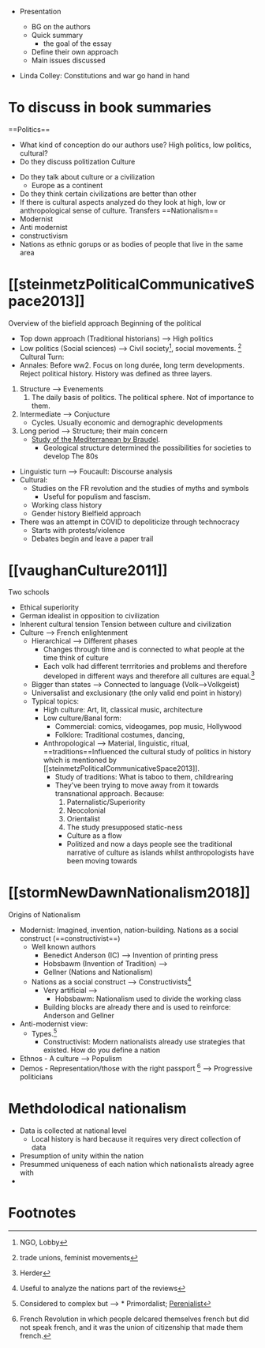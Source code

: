 - Presentation
	- BG on the authors 
	- Quick summary 
		- the goal of the essay 
	- Define their own approach
	- Main issues discussed 

- Linda Colley: Constitutions and war go hand in hand 


# To discuss in book summaries 
==Politics==
- What kind of conception do our authors use? High politics, low politics, cultural? 
- Do they discuss politization 
Culture
* Do they talk about culture or a civilization
	* Europe as a continent
* Do they think certain civilizations are better than other
* If there is cultural aspects analyzed do they look at high, low or anthropological sense of culture. 
Transfers
==Nationalism==
* Modernist
* Anti modernist 
* constructivism
* Nations as ethnic gorups or as bodies of people that live in the same area


# [[steinmetzPoliticalCommunicativeSpace2013]]
Overview of the biefield approach 
Beginning of the political 
* Top down approach (Traditional historians) --> High politics 
* Low politics (Social sciences) --> Civil society[^2], social movements. [^1] 
Cultural Turn:
* Annales: Before ww2. Focus on long durée, long term developments. Reject political history. History was defined as three layers. 
1. Structure --> Evenements 
	1. The daily basis of politics. The political sphere. Not of importance to them. 
2. Intermediate  --> Conjucture 
	+ Cycles. Usually economic and demographic developments 
3. Long period --> Structure; their main concern 
	+ [Study of the Mediterranean by Braudel](https://books.google.nl/books?hl=en&lr=&id=H27DEAAAQBAJ&oi=fnd&pg=PA657&dq=The+Mediterranean+and+the+Mediterranean+World+in+the+Age+of+Philip+II&ots=07h3u-kmE4&sig=c3UFYnEH4FXqnCv6ol-olvPRd6E&redir_esc=y#v=onepage&q=The%20Mediterranean%20and%20the%20Mediterranean%20World%20in%20the%20Age%20of%20Philip%20II&f=false). 
		+ Geological structure determined the possibilities for societies to develop 
The 80s 
* Linguistic turn --> Foucault: Discourse analysis 
* Cultural: 
	* Studies on the FR revolution and the studies of myths and symbols
		* Useful for populism and fascism. 
	* Working class history 
	* Gender history 
Bielfield approach 
* There was an attempt in COVID to depoliticize through technocracy 
	* Starts with protests/violence 
	* Debates begin and leave a paper trail 
# [[vaughanCulture2011]]
Two schools
* Ethical superiority
* German idealist in opposition to civilization 
* Inherent cultural tension 
Tension between culture and civilization 
* Culture --> French enlightenment 
	* Hierarchical --> Different phases 
		* Changes through time and is connected to what people at the time think of culture 
		* Each volk had different terrritories and problems and therefore developed in different ways and therefore all cultures are equal.[^3] 
	* Bigger than states --> Connected to language (Volk-->Volkgeist)
	* Universalist and exclusionary (the only valid end point in history)
	* Typical topics: 
		* High culture: Art, lit, classical music, architecture  
		* Low culture/Banal form: 
			* Commercial: comics, videogames, pop music, Hollywood
			* Folklore: Traditional costumes, dancing, 
		* Anthropological --> Material, linguistic, ritual, ==traditions==Influenced the cultural study of politics in history which is mentioned by [[steinmetzPoliticalCommunicativeSpace2013]]. 
			* Study of traditions: What is taboo to them, childrearing 
			* They've been trying to move away from it towards transnational approach. Because:  
				1. Paternalistic/Superiority
				2. Neocolonial 
				3. Orientalist 
				4. The study presupposed static-ness 
				* Culture as a flow
				* Politized and now a days people see the traditional narrative of culture as islands whilst anthropologists have been moving towards 
# [[stormNewDawnNationalism2018]]
Origins of Nationalism
* Modernist: Imagined, invention, nation-building. Nations as a social construct (==constructivist==)
	* Well known authors
		* Benedict Anderson (IC) --> Invention of printing press 
		* Hobsbawm (Invention of Tradition) --> 
		* Gellner (Nations and Nationalism)
	* Nations as a social construct --> Constructivists[^4]
		* Very artificial --> 
			* Hobsbawm: Nationalism used to divide the working class 
		* Building blocks are already there and is used to reinforce: Anderson and Gellner 
* Anti-modernist view: 
	* Types.[^5] 
		* Constructivist: Modern nationalists already use strategies that existed. 
How do you define a nation 
* Ethnos - A culture --> Populism 
* Demos - Representation/those with the right passport [^6] --> Progressive politicians 
# Methdolodical nationalism 
* Data is collected at national level
	* Local history is hard because it requires very direct collection of data 
* Presumption of unity within the nation 
* Presummed uniqueness of each nation which nationalists already agree with 
* 
# Footnotes

[^1]: trade unions, feminist movements 
[^2]: NGO, Lobby
[^3]: Herder 
[^4]: Useful to analyze the nations part of the reviews 
[^5]: Considered to complex but --> * Primordalist; [Perenialist](https://onlinelibrary.wiley.com/doi/abs/10.1002/9781118663202.wberen208) 
[^6]: French Revolution in which people delcared themselves french but did not speak french, and it was the union of citizenship that made them french. 